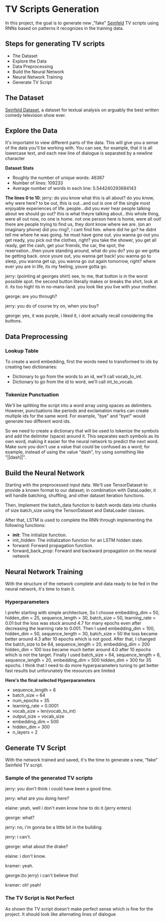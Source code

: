# TV Scripts Generation

In this project, the goal is to generate new ,"fake" [Seinfeld](https://en.wikipedia.org/wiki/Seinfeld) TV scripts using RNNs based on patterns it recognizes in the training data.

## Steps for generating TV scripts

- The Dataset
- Explore the Data
- Data Preprocessing
- Build the Neural Network
- Neural Network Training
- Generate TV Script

## The Dataset

[Seinfeld Dataset](https://www.kaggle.com/thec03u5/seinfeld-chronicles#scripts.csv), a dataset for textual analysis on arguably the best written comedy television show ever.

## Explore the Data

It's importatnt to view different parts of the data. This will give you a sense of the data you'll be working with. You can see, for example, that it is all lowercase text, and each new line of dialogue is separated by a newline character 

**Dataset Stats**
- Roughly the number of unique words: 46367
- Number of lines: 109233
- Average number of words in each line: 5.544240293684143

**The lines 0 to 10**:
jerry: do you know what this is all about? do you know, why were here? to be out, this is out...and out is one of the single most enjoyable experiences of life. people...did you ever hear people talking about we should go out? this is what theyre talking about...this whole thing, were all out now, no one is home. not one person here is home, were all out! there are people trying to find us, they dont know where we are. (on an imaginary phone) did you ring?, i cant find him. where did he go? he didnt tell me where he was going. he must have gone out. you wanna go out you get ready, you pick out the clothes, right? you take the shower, you get all ready, get the cash, get your friends, the car, the spot, the reservation...then youre standing around, what do you do? you go we gotta be getting back. once youre out, you wanna get back! you wanna go to sleep, you wanna get up, you wanna go out again tomorrow, right? where ever you are in life, its my feeling, youve gotta go. 

jerry: (pointing at georges shirt) see, to me, that button is in the worst possible spot. the second button literally makes or breaks the shirt, look at it. its too high! its in no-mans-land. you look like you live with your mother. 

george: are you through? 

jerry: you do of course try on, when you buy? 

george: yes, it was purple, i liked it, i dont actually recall considering the buttons. 

## Data Preprocessing

### Lookup Table

To create a word embedding, first the words need to transformed to ids by creating two dictionaries:

- Dictionary to go from the words to an id, we'll call vocab_to_int.
- Dictionary to go from the id to word, we'll call int_to_vocab.

### Tokenize Punctuation

We'll be splitting the script into a word array using spaces as delimiters. However, punctuations like periods and exclamation marks can create multiple ids for the same word. For example, "bye" and "bye!" would generate two different word ids.

So we need to create a dictionary that will be used to tokenize the symbols and add the delimiter (space) around it. This separates each symbols as its own word, making it easier for the neural network to predict the next word. Make sure you don't use a value that could be confused as a word; for example, instead of using the value "dash", try using something like "||dash||".

## Build the Neural Network

Starting with the preprocessed input data. We'll use TensorDataset to provide a known format to our dataset; in combination with DataLoader, it will handle batching, shuffling, and other dataset iteration functions.

Then, Implement the batch_data function to batch words data into chunks of size batch_size using the TensorDataset and DataLoader classes.

After that, LSTM is used to complete the RNN through implementing the following functions:

- __init__: The initialize function.
- init_hidden: The initialization function for an LSTM hidden state.
- forward: Forward propagation function.
- forward_back_prop: Forward and backward propagation on the neural network

## Neural Network Training

With the structure of the network complete and data ready to be fed in the neural network, it's time to train it.

### Hyperparameters

I prefer starting with simple architecture, So I choose embedding_dim = 50, hidden_dim = 25, sequence_length = 30, batch_size = 50, learning_rate = 0.01 but the loss was stuck around 4.7 for many epochs even after decreasing the learning rate to 0.001.
Then I used embedding_dim = 100, hidden_dim = 50, sequence_length = 30, batch_size = 50 the loss became better around 4.3 after 10 epochs which is not good.
After that, I changed the batch_size to be 64, sequence_length = 20, embedding_dim = 200 hidden_dim = 100 loss became much better around 4.0 after 10 epochs which is not the target.
Finally I used batch_size = 64, sequence_length = 6, sequence_length = 20, embedding_dim = 500 hidden_dim = 300 for 35 epochs.
I think that I need to do more hyperparameters tuning to get better fast results but unforunately the resources are limited

**Here's the final selected Hyperparameters**

- sequence_length = 6
- batch_size = 64
- num_epochs = 35
- learning_rate = 0.0001
- vocab_size = len(vocab_to_int)
- output_size = vocab_size
- embedding_dim = 500
- hidden_dim = 300
- n_layers = 2

## Generate TV Script

With the network trained and saved, it's the time to generate a new, "fake" Seinfeld TV script.

### Sample of the generated TV scripts

jerry: you don't think i could have been a good time.

jerry: what are you doing here?

elaine: yeah, well i don't even know how to do it.(jerry enters)

george: what?

jerry: no, i'm gonna be a little bit in the building.

jerry: i can't.

george: what about the drake?

elaine: i don't know.

kramer: yeah.

george:(to jerry) i can't believe this!

kramer: oh! yeah!

### The TV Script is Not Perfect

As shown the TV script doesn't make perfect sense which is fine for the project. It should look like alternating lines of dialogue
